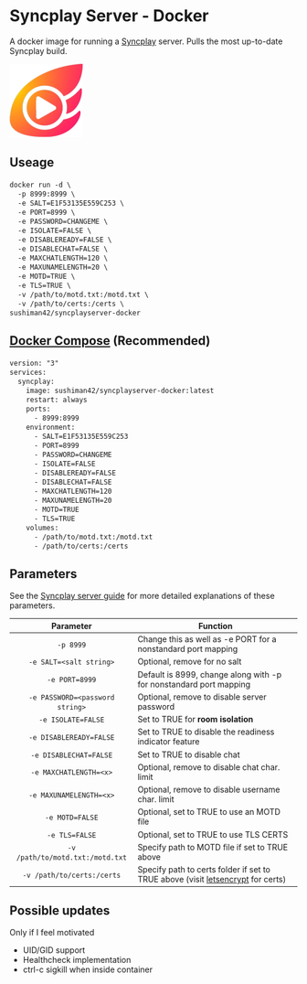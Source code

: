 # Syncplay Server - Docker

A docker image for running a [Syncplay](https://syncplay.pl/) server. Pulls the most up-to-date Syncplay build.

[![syncplay](https://raw.githubusercontent.com/Syncplay/syncplay/master/syncplay/resources/hicolor/128x128/apps/syncplay.png)](https://syncplay.pl/)

## Useage

```
docker run -d \
  -p 8999:8999 \
  -e SALT=E1F53135E559C253 \
  -e PORT=8999 \
  -e PASSWORD=CHANGEME \
  -e ISOLATE=FALSE \
  -e DISABLEREADY=FALSE \
  -e DISABLECHAT=FALSE \
  -e MAXCHATLENGTH=120 \
  -e MAXUNAMELENGTH=20 \
  -e MOTD=TRUE \
  -e TLS=TRUE \
  -v /path/to/motd.txt:/motd.txt \
  -v /path/to/certs:/certs \
sushiman42/syncplayserver-docker
```

## [Docker Compose](https://github.com/Sushiman42/syncplayserver-docker/blob/main/docker-compose.yml) (Recommended)

```
version: "3"
services:
  syncplay:
    image: sushiman42/syncplayserver-docker:latest
    restart: always
    ports:
      - 8999:8999
    environment:
      - SALT=E1F53135E559C253
      - PORT=8999
      - PASSWORD=CHANGEME
      - ISOLATE=FALSE
      - DISABLEREADY=FALSE
      - DISABLECHAT=FALSE
      - MAXCHATLENGTH=120
      - MAXUNAMELENGTH=20
      - MOTD=TRUE
      - TLS=TRUE
    volumes:
      - /path/to/motd.txt:/motd.txt
      - /path/to/certs:/certs
 ```
 
 ## Parameters
 
 See the [Syncplay server guide](https://syncplay.pl/guide/server/) for more detailed explanations of these parameters.
 
| Parameter | Function |
| :----: | --- |
| `-p 8999` | Change this as well as -e PORT for a nonstandard port mapping |
| `-e SALT=<salt string>` | Optional, remove for no salt |
| `-e PORT=8999` | Default is 8999, change along with -p for nonstandard port mapping |
| `-e PASSWORD=<password string>` | Optional, remove to disable server password |
| `-e ISOLATE=FALSE` | Set to TRUE for **room isolation** |
| `-e DISABLEREADY=FALSE` | Set to TRUE to disable the readiness indicator feature |
| `-e DISABLECHAT=FALSE` | Set to TRUE to disable chat |
| `-e MAXCHATLENGTH=<x>` | Optional, remove to disable chat char. limit |
| `-e MAXUNAMELENGTH=<x>` | Optional, remove to disable username char. limit |
| `-e MOTD=FALSE` | Optional, set to TRUE to use an MOTD file |
| `-e TLS=FALSE` | Optional, set to TRUE to use TLS CERTS |
| `-v /path/to/motd.txt:/motd.txt` | Specify path to MOTD file if set to TRUE above |
| `-v /path/to/certs:/certs` | Specify path to certs folder if set to TRUE above (visit [letsencrypt](https://letsencrypt.org/) for certs) |

## Possible updates
Only if I feel motivated

* UID/GID support
* Healthcheck implementation
* ctrl-c sigkill when inside container
